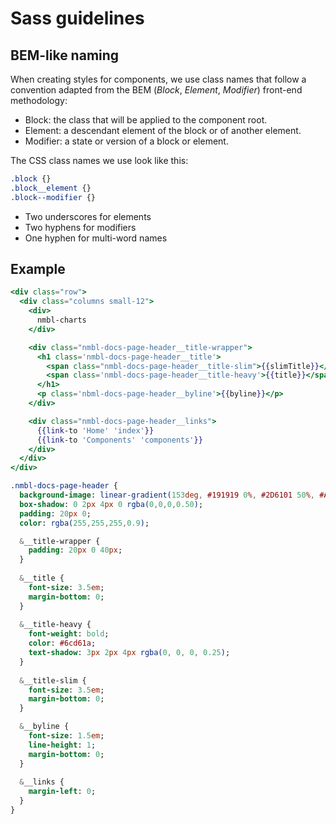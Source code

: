 # Sass guidelines

## BEM-like naming

When creating styles for components, we use class names that follow
a convention adapted from the BEM (_Block_, _Element_, _Modifier_)
front-end methodology:

* Block: the class that will be applied to the component root.
* Element: a descendant element of the block or of another element.
* Modifier: a state or version of a block or element.

The CSS class names we use look like this:

```css
.block {}
.block__element {}
.block--modifier {}
```

* Two underscores for elements
* Two hyphens for modifiers
* One hyphen for multi-word names

## Example

```hbs
<div class="row">
  <div class="columns small-12">
    <div>
      nmbl-charts
    </div>

    <div class="nmbl-docs-page-header__title-wrapper">
      <h1 class='nmbl-docs-page-header__title'>
        <span class="nmbl-docs-page-header__title-slim">{{slimTitle}}</span>
        <span class='nmbl-docs-page-header__title-heavy'>{{title}}</span>
      </h1>
      <p class='nbml-docs-page-header__byline'>{{byline}}</p>
    </div>

    <div class="nmbl-docs-page-header__links">
      {{link-to 'Home' 'index'}}
      {{link-to 'Components' 'components'}}
    </div>
  </div>
</div>
```

```sass
.nmbl-docs-page-header {
  background-image: linear-gradient(153deg, #191919 0%, #2D6101 50%, #A0E32D 100%);
  box-shadow: 0 2px 4px 0 rgba(0,0,0,0.50);
  padding: 20px 0;
  color: rgba(255,255,255,0.9);

  &__title-wrapper {
    padding: 20px 0 40px;
  }
  
  &__title {
    font-size: 3.5em;
    margin-bottom: 0;
  }
  
  &__title-heavy {
    font-weight: bold;
    color: #6cd61a;
    text-shadow: 3px 2px 4px rgba(0, 0, 0, 0.25);
  }
  
  &__title-slim {
    font-size: 3.5em;
    margin-bottom: 0;
  }

  &__byline {
    font-size: 1.5em;
    line-height: 1;
    margin-bottom: 0;
  }
  
  &__links {
    margin-left: 0;
  }
}
```
